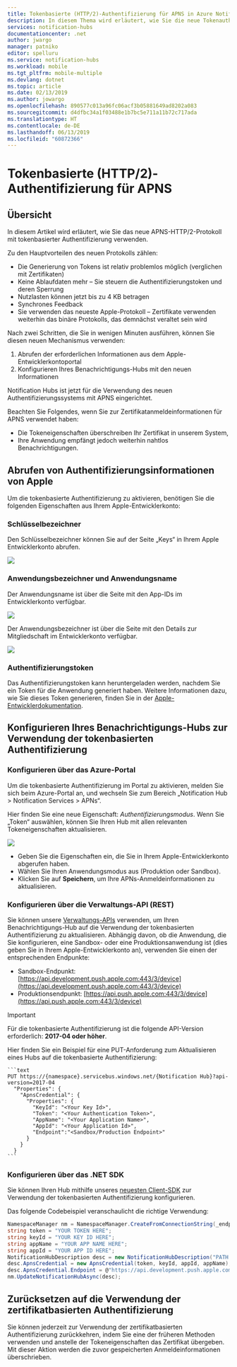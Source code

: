 ```yaml
---
title: Tokenbasierte (HTTP/2)-Authentifizierung für APNS in Azure Notification Hubs | Microsoft-Dokumentation
description: In diesem Thema wird erläutert, wie Sie die neue Tokenauthentifizierung für APNS nutzen können.
services: notification-hubs
documentationcenter: .net
author: jwargo
manager: patniko
editor: spelluru
ms.service: notification-hubs
ms.workload: mobile
ms.tgt_pltfrm: mobile-multiple
ms.devlang: dotnet
ms.topic: article
ms.date: 02/13/2019
ms.author: jowargo
ms.openlocfilehash: 890577c013a96fc06acf3b05881649ad8202a083
ms.sourcegitcommit: d4dfbc34a1f03488e1b7bc5e711a11b72c717ada
ms.translationtype: HT
ms.contentlocale: de-DE
ms.lasthandoff: 06/13/2019
ms.locfileid: "60872366"
---
```

# <a name="token-based-http2-authentication-for-apns"></a>Tokenbasierte (HTTP/2)-Authentifizierung für APNS

## <a name="overview"></a>Übersicht

In diesem Artikel wird erläutert, wie Sie das neue APNS-HTTP/2-Protokoll mit tokenbasierter Authentifizierung verwenden.

Zu den Hauptvorteilen des neuen Protokolls zählen:

* Die Generierung von Tokens ist relativ problemlos möglich (verglichen mit Zertifikaten)
* Keine Ablaufdaten mehr – Sie steuern die Authentifizierungstoken und deren Sperrung
* Nutzlasten können jetzt bis zu 4 KB betragen
* Synchrones Feedback
* Sie verwenden das neueste Apple-Protokoll – Zertifikate verwenden weiterhin das binäre Protokolls, das demnächst veraltet sein wird

Nach zwei Schritten, die Sie in wenigen Minuten ausführen, können Sie diesen neuen Mechanismus verwenden:

1. Abrufen der erforderlichen Informationen aus dem Apple-Entwicklerkontoportal
2. Konfigurieren Ihres Benachrichtigungs-Hubs mit den neuen Informationen

Notification Hubs ist jetzt für die Verwendung des neuen Authentifizierungssystems mit APNS eingerichtet.

Beachten Sie Folgendes, wenn Sie zur Zertifikatanmeldeinformationen für APNS verwendet haben:

* Die Tokeneigenschaften überschreiben Ihr Zertifikat in unserem System,
* Ihre Anwendung empfängt jedoch weiterhin nahtlos Benachrichtigungen.

## <a name="obtaining-authentication-information-from-apple"></a>Abrufen von Authentifizierungsinformationen von Apple

Um die tokenbasierte Authentifizierung zu aktivieren, benötigen Sie die folgenden Eigenschaften aus Ihrem Apple-Entwicklerkonto:

### <a name="key-identifier"></a>Schlüsselbezeichner

Den Schlüsselbezeichner können Sie auf der Seite „Keys“ in Ihrem Apple Entwicklerkonto abrufen.

![](./media/notification-hubs-push-notification-http2-token-authentification/obtaining-auth-information-from-apple.png)

### <a name="application-identifier--application-name"></a>Anwendungsbezeichner und Anwendungsname

Der Anwendungsname ist über die Seite mit den App-IDs im Entwicklerkonto verfügbar.

![](./media/notification-hubs-push-notification-http2-token-authentification/app-name.png)

Der Anwendungsbezeichner ist über die Seite mit den Details zur Mitgliedschaft im Entwicklerkonto verfügbar.

![](./media/notification-hubs-push-notification-http2-token-authentification/app-id.png)

### <a name="authentication-token"></a>Authentifizierungstoken

Das Authentifizierungstoken kann heruntergeladen werden, nachdem Sie ein Token für die Anwendung generiert haben. Weitere Informationen dazu, wie Sie dieses Token generieren, finden Sie in der [Apple-Entwicklerdokumentation](https://help.apple.com/xcode/mac/current/#/devdfd3d04a1).

## <a name="configuring-your-notification-hub-to-use-token-based-authentication"></a>Konfigurieren Ihres Benachrichtigungs-Hubs zur Verwendung der tokenbasierten Authentifizierung

### <a name="configure-via-the-azure-portal"></a>Konfigurieren über das Azure-Portal

Um die tokenbasierte Authentifizierung im Portal zu aktivieren, melden Sie sich beim Azure-Portal an, und wechseln Sie zum Bereich „Notification Hub > Notification Services > APNs“.

Hier finden Sie eine neue Eigenschaft: *Authentifizierungsmodus*. Wenn Sie „Token“ auswählen, können Sie Ihren Hub mit allen relevanten Tokeneigenschaften aktualisieren.

![](./media/notification-hubs-push-notification-http2-token-authentification/azure-portal-apns-settings.png)

* Geben Sie die Eigenschaften ein, die Sie in Ihrem Apple-Entwicklerkonto abgerufen haben.
* Wählen Sie Ihren Anwendungsmodus aus (Produktion oder Sandbox).
* Klicken Sie auf **Speichern**, um Ihre APNs-Anmeldeinformationen zu aktualisieren.

### <a name="configure-via-management-api-rest"></a>Konfigurieren über die Verwaltungs-API (REST)

Sie können unsere [Verwaltungs-APIs](https://msdn.microsoft.com/library/azure/dn495827.aspx) verwenden, um Ihren Benachrichtigungs-Hub auf die Verwendung der tokenbasierten Authentifizierung zu aktualisieren.
Abhängig davon, ob die Anwendung, die Sie konfigurieren, eine Sandbox- oder eine Produktionsanwendung ist (dies geben Sie in Ihrem Apple-Entwicklerkonto an), verwenden Sie einen der entsprechenden Endpunkte:

* Sandbox-Endpunkt: [https://api.development.push.apple.com:443/3/device](https://api.development.push.apple.com:443/3/device)
* Produktionsendpunkt: [https://api.push.apple.com:443/3/device](https://api.push.apple.com:443/3/device)

> [!IMPORTANT]
> Für die tokenbasierte Authentifizierung ist die folgende API-Version erforderlich: **2017-04 oder höher**.

Hier finden Sie ein Beispiel für eine PUT-Anforderung zum Aktualisieren eines Hubs auf die tokenbasierte Authentifizierung:

    ```text
    PUT https://{namespace}.servicebus.windows.net/{Notification Hub}?api-version=2017-04
      "Properties": {
        "ApnsCredential": {
          "Properties": {
            "KeyId": "<Your Key Id>",
            "Token": "<Your Authentication Token>",
            "AppName": "<Your Application Name>",
            "AppId": "<Your Application Id>",
            "Endpoint":"<Sandbox/Production Endpoint>"
          }
        }
      }
    ```

### <a name="configure-via-the-net-sdk"></a>Konfigurieren über das .NET SDK

Sie können Ihren Hub mithilfe unseres [neuesten Client-SDK](https://www.nuget.org/packages/Microsoft.Azure.NotificationHubs/1.0.8) zur Verwendung der tokenbasierten Authentifizierung konfigurieren.

Das folgende Codebeispiel veranschaulicht die richtige Verwendung:

```csharp
NamespaceManager nm = NamespaceManager.CreateFromConnectionString(_endpoint);
string token = "YOUR TOKEN HERE";
string keyId = "YOUR KEY ID HERE";
string appName = "YOUR APP NAME HERE";
string appId = "YOUR APP ID HERE";
NotificationHubDescription desc = new NotificationHubDescription("PATH TO YOUR HUB");
desc.ApnsCredential = new ApnsCredential(token, keyId, appId, appName);
desc.ApnsCredential.Endpoint = @"https://api.development.push.apple.com:443/3/device";
nm.UpdateNotificationHubAsync(desc);
```

## <a name="reverting-to-using-certificate-based-authentication"></a>Zurücksetzen auf die Verwendung der zertifikatbasierten Authentifizierung

Sie können jederzeit zur Verwendung der zertifikatbasierten Authentifizierung zurückkehren, indem Sie eine der früheren Methoden verwenden und anstelle der Tokeneigenschaften das Zertifikat übergeben. Mit dieser Aktion werden die zuvor gespeicherten Anmeldeinformationen überschrieben.
